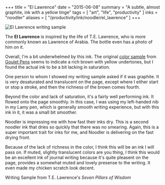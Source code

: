 +++
title = "El Lawrence"
date = "2015-06-08"
summary = "A subtle, almost graphite, ink with a yellow tinge"
tags = [ "art",  "life", "productivity" ]
inks = "noodler"
aliases = [ "/productivity/ink/noodler/el_lawrence" ]
+++

![El Lawrence writing sample](/inks/el_lawrence.jpg)

The **El Lawrence** is inspired by the life of T.E. Lawrence, who is more
commonly known as Lawrence of Arabia.  The bottle even has a photo of
him on it.

Overall, I'm a bit underwhelmed by this ink.  The original [color sample](http://www.gouletpens.com/noodlers-el-lawrence-3oz-bottled-fountain-pen-ink/p/N19599) from
[Goulet Pens](http://www.gouletpens.com/) seems to indicate a rich brown with
yellow undertones, but I found the actual ink to be a bit lacking in saturation.

One person to whom I showed my writing sample asked if it was graphite.  It is
very desaturated and translucent on the page, except where I either start or
stop a stroke, and then the richness of the brown comes fourth.

Beyond the color and lack of saturation, it's a fairly well performing ink.
It flowed onto the page smoothly.  In this case, I was using my left-handed nib
in my Lamy pen, which is generally smooth writing experience, but with this ink
in it, it was a small bit smoother.

Noodler is impressing me with how fast their inks dry.  This is a second noodler
ink that dries so quickly that there was no smearing.  Again, this is a super important trait for inks for me, and Noodler is delivering on the fast drying
front.

Because of the lack of richness in the color, I think this will be an ink I will pass on.  If muted, slightly translucent colors are you thing, I think this
would be an excellent ink of journal writing because it's quite pleasent on the page, provides a somewhat muted and lovely presense to the writing.  It even made my chicken scratch look decent.

Writing Sample from T.E. Lawrence's *Seven Pillars of Wisdom*